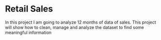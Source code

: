 # Retail Sales
 In this project I am going to analyze 12 months of data of sales. This project will show how to clean, manage and analyze the dataset to find some meaningful information

